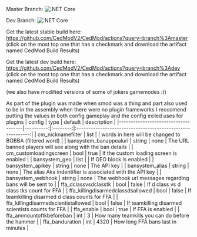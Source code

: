 Master Branch: ![.NET Core](https://github.com/CedModV2/CedMod/workflows/.NET%20Core%20Master/badge.svg?branch=master)

Dev Branch: ![.NET Core](https://github.com/CedModV2/CedMod/workflows/.NET%20Core%20Dev/badge.svg?branch=master)

Get the latest stable build here: https://github.com/CedModV2/CedMod/actions?query=branch%3Amaster (click on the most top one that has a checkmark and download the artifact named CedMod Build Results)


Get the latest dev build here: https://github.com/CedModV2/CedMod/actions?query=branch%3Adev (click on the most top one that has a checkmark and download the artifact named CedMod Build Results)

(we also have modified versions of some of jokers gamemodes :))

As part of the plugin was made when smod was a thing and part also used to be in the assembly when there were no plugin frameworks
I reccomend putting the values in both config gameplay and the config exiled uses for plugins
| config                              | type      | default  | description                                                |
|-------------------------------------|----------:|:--------:|:----------------------------------------------------------:|
| cm_nicknamefilter                   |    list   |          | words in here will be changed to BOBBA (filtered word)     |
| bansystem_banappealurl              |   string  | none     | The URL banned players will see along with the ban details |
| cm_customloadingscreen              |   bool    | true     | If the custom loading screen is enabled                    |
| bansystem_geo                       |   list    |          | If GEO block is enabled                                    |
| bansystem_apikey                    |   string  | none     | The API key                                                |
| bansystem_alias                     |   string  | none     | The alias Aka indentifier is associated with the API key   |
| bansystem_webhook                   |   string  | none     | The webhook url messages regarding bans will be sent to    |
| ffa_dclassvsdclasstk                |   bool    | false    | If d class vs d class tks count for FFA                    |
| ffa_killingdisarmedclassdsallowed   |   bool    | false    | If teamkilling disarmed d class counts for FFA             |
| ffa_killingdisarmedscientistallowed |   bool    | false    | If teamkilling disarmed scientists counts for FFA          |
| ffa_enable                          |   bool    | true     | If FFA is enabled                                          |
| ffa_ammountoftkbeforeban            |   int     | 3        | How many teamkills you can do before the hammer            |
| ffa_banduration                     |   int     | 4320     | How long FFA bans last in minutes                          |
